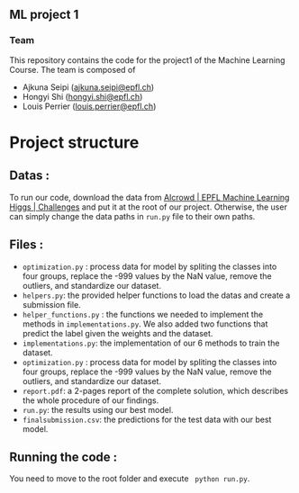 ## ML project 1

### Team

This repository contains the code for the project1 of the Machine Learning Course. The team is composed of

   - Ajkuna Seipi (ajkuna.seipi@epfl.ch)
   - Hongyi Shi (hongyi.shi@epfl.ch)
   - Louis Perrier (louis.perrier@epfl.ch)

# Project structure
## Datas : 
To run our code, download the data from [AIcrowd | EPFL Machine Learning Higgs | Challenges](https://www.aicrowd.com/challenges/epfl-machine-learning-higgs)  and put it at the root of our project. Otherwise, the user can simply change the data paths in `run.py` file to their own paths. 
## Files : 
- `optimization.py` : process data for model by spliting the classes into four groups, replace the -999 values by the NaN value, remove the outliers, and standardize our dataset. 
- `helpers.py`: the provided helper functions to load the datas and create a submission file.
- `helper_functions.py` : the functions we needed to implement the methods in `implementations.py`. We also added two functions that predict the label given the weights and the dataset.
- `implementations.py`: the implementation of our 6 methods to train the dataset. 
- `optimization.py` : process data for model by spliting the classes into four groups, replace the -999 values by the NaN value, remove the outliers, and standardize our dataset. 
- `report.pdf`: a 2-pages report of the complete solution, which describes the whole procedure of our findings.
- `run.py`: the results using our best model. 
- `finalsubmission.csv`: the predictions for the test data with our best model.

## Running the code : 
You need to move to the root folder and execute ` python run.py`. 